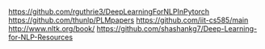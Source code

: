 

<!--
 * @version:
 * @Author:  StevenJokess https://github.com/StevenJokess
 * @Date: 2020-10-22 01:59:14
 * @LastEditors:  StevenJokess https://github.com/StevenJokess
 * @LastEditTime: 2020-12-19 18:47:38
 * @Description:
 * @TODO::
 * @Reference:
-->
https://github.com/rguthrie3/DeepLearningForNLPInPytorch
https://github.com/thunlp/PLMpapers
https://github.com/iit-cs585/main
http://www.nltk.org/book/
https://github.com/shashankg7/Deep-Learning-for-NLP-Resources
